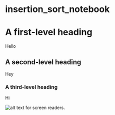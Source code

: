 # insertion_sort_notebook

# A first-level heading
Hello

## A second-level heading
Hey

### A third-level heading
Hi

![alt text for screen readers]().
